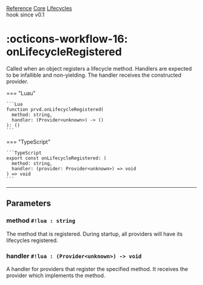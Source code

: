 <div class="ompdoc-reference-breadcrumbs">
<a href="../../../">Reference</a>
<a href="../../">Core</a>
<a href="../">Lifecycles</a>
</div>

<div class="ompdoc-reference-tags">
<span class="ompdoc-reference-highlight">hook</span>
<span class="ompdoc-reference-since">since v0.1</span>
</div>

# :octicons-workflow-16: onLifecycleRegistered

Called when an object registers a lifecycle method. Handlers are expected to be
infallible and non-yielding. The handler receives the constructed provider.

=== "Luau"

    ```Lua
    function prvd.onLifecycleRegistered(
      method: string,
      handler: (Provider<unknown>) -> ()
    ): ()
    ```

=== "TypeScript"

    ```TypeScript
    export const onLifecycleRegistered: (
      method: string,
      handler: (provider: Provider<unknown>) => void
    ) => void
    ```

---

## Parameters

### method `#!lua : string`

The method that is registered. During startup, all providers will have its
lifecycles registered.

### handler `#!lua : (Provider<unknown>) -> void`

A handler for providers that register the specified method. It receives the
provider which implements the method.
